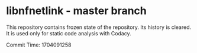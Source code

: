 # libnfnetlink - master branch

This repository contains frozen state of the repository.
Its history is cleared. It is used only for static code
analysis with Codacy.

Commit Time: 1704091258